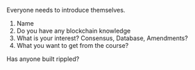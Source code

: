 Everyone needs to introduce themselves. 

1. Name
2. Do you have any blockchain knowledge
3. What is your interest? Consensus, Database, Amendments?
4. What you want to get from the course?

Has anyone built rippled?
